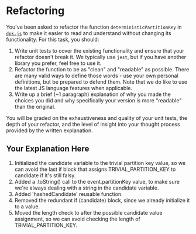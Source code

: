 # Refactoring

You've been asked to refactor the function `deterministicPartitionKey` in [`dpk.js`](dpk.js) to make it easier to read and understand without changing its functionality. For this task, you should:

1. Write unit tests to cover the existing functionality and ensure that your refactor doesn't break it. We typically use `jest`, but if you have another library you prefer, feel free to use it.
2. Refactor the function to be as "clean" and "readable" as possible. There are many valid ways to define those words - use your own personal definitions, but be prepared to defend them. Note that we do like to use the latest JS language features when applicable.
3. Write up a brief (~1 paragraph) explanation of why you made the choices you did and why specifically your version is more "readable" than the original.

You will be graded on the exhaustiveness and quality of your unit tests, the depth of your refactor, and the level of insight into your thought process provided by the written explanation.

## Your Explanation Here

1. Initialized the candidate variable to the trivial partition key value, so we can avoid the last if block that assigns TRIVIAL_PARTITION_KEY to candidate if it's still falsy.
2. Added a .toString() call to the event.partitionKey value, to make sure we're always dealing with a string in the candidate variable.
3. Added 'hashedCandidate' reusable function.
4. Removed the redundant if (candidate) block, since we already initialize it to a value.
5. Moved the length check to after the possible candidate value assignment, so we can avoid checking the length of TRIVIAL_PARTITION_KEY.
